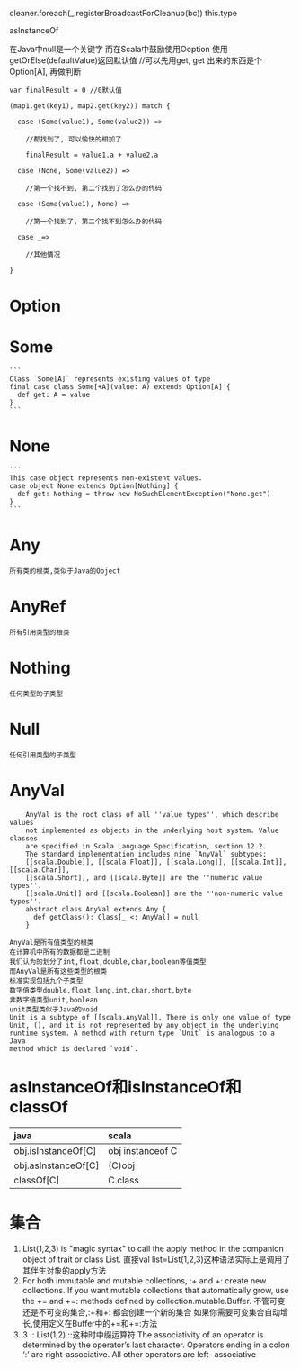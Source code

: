 cleaner.foreach(_.registerBroadcastForCleanup(bc))
this.type

asInstanceOf


在Java中null是一个关键字
而在Scala中鼓励使用Ooption
使用getOrElse(defaultValue)返回默认值
//可以先用get, get 出来的东西是个 Option[A], 再做判断
```
var finalResult = 0 //0默认值

(map1.get(key1), map2.get(key2)) match {

  case (Some(value1), Some(value2)) =>

    //都找到了, 可以愉快的相加了

    finalResult = value1.a + value2.a

  case (None, Some(value2)) =>

    //第一个找不到, 第二个找到了怎么办的代码

  case (Some(value1), None) =>

    //第一个找到了, 第二个找不到怎么办的代码

  case _=>

    //其他情况

}
```
# Option
# Some    
    ```
    Class `Some[A]` represents existing values of type
    final case class Some[+A](value: A) extends Option[A] {
      def get: A = value
    }
    ```
# None
    ```
    This case object represents non-existent values.
    case object None extends Option[Nothing] {
      def get: Nothing = throw new NoSuchElementException("None.get")
    }
    ```
# Any
    所有类的根类,类似于Java的Object
# AnyRef
    所有引用类型的根类
# Nothing
    任何类型的子类型
# Null
    任何引用类型的子类型
# AnyVal
```
    AnyVal is the root class of all ''value types'', which describe values
    not implemented as objects in the underlying host system. Value classes
    are specified in Scala Language Specification, section 12.2.
    The standard implementation includes nine `AnyVal` subtypes:
    [[scala.Double]], [[scala.Float]], [[scala.Long]], [[scala.Int]], [[scala.Char]],
    [[scala.Short]], and [[scala.Byte]] are the ''numeric value types''.
    [[scala.Unit]] and [[scala.Boolean]] are the ''non-numeric value types''.
    abstract class AnyVal extends Any {
      def getClass(): Class[_ <: AnyVal] = null
    }
```
    AnyVal是所有值类型的根类
    在计算机中所有的数据都是二进制
    我们认为的划分了int,float,double,char,boolean等值类型
    而AnyVal是所有这些类型的根类
    标准实现包括九个子类型
    数字值类型double,float,long,int,char,short,byte
    非数字值类型unit,boolean
    unit类型类似于Java的void
    Unit is a subtype of [[scala.AnyVal]]. There is only one value of type
    Unit, (), and it is not represented by any object in the underlying
    runtime system. A method with return type `Unit` is analogous to a Java
    method which is declared `void`.
# asInstanceOf和isInstanceOf和classOf
| java | scala |
| :---- | :--- |
| obj.isInstanceOf[C] | obj instanceof C |
| obj.asInstanceOf[C] | (C)obj |
| classOf[C] | C.class |

# 集合
1. List(1,2,3) is "magic syntax" to call the apply method in the companion object of 
trait or class List.
直接val list=List(1,2,3)这种语法实际上是调用了其伴生对象的apply方法
2. For both immutable and mutable collections, :+ and +: create new collections. 
If you want mutable collections that automatically grow, use the += and +=: methods 
defined by collection.mutable.Buffer.
不管可变还是不可变的集合,:+和+: 都会创建一个新的集合
如果你需要可变集合自动增长,使用定义在Buffer中的+=和+=:方法
3. 3 :: List(1,2)
::这种时中缀运算符
The associativity of an operator is determined by the operator’s last character. 
Operators ending in a colon ‘:’ are right-associative. All other operators are left- associative
